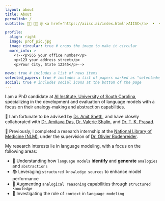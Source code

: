 ```yaml
---
layout: about
title: About
permalink: /
subtitle: 👩‍🎓 👩‍💻 @ <a href='https://aiisc.ai/index.html'>AIISC</a>  •  <a href="https://sc.edu/">UofSC</a>  •  NLP | LLM | GenAI

profile:
  align: right
  image: prof_pic.jpg
  image_circular: true # crops the image to make it circular
  more_info: >
    <!--<p>555 your office number</p>
    <p>123 your address street</p>
    <p>Your City, State 12345</p>-->

news: true # includes a list of news items
selected_papers: true # includes a list of papers marked as "selected={true}"
social: true # includes social icons at the bottom of the page
---
```


<!--Write your biography here. Tell the world about yourself. Link to your favorite [subreddit](http://reddit.com). You can put a picture in, too. The code is already in, just name your picture `prof_pic.jpg` and put it in the `img/` folder.

Put your address / P.O. box / other info right below your picture. You can also disable any of these elements by editing `profile` property of the YAML header of your `_pages/about.md`. Edit `_bibliography/papers.bib` and Jekyll will render your [publications page](/al-folio/publications/) automatically.

Link to your social media connections, too. This theme is set up to use [Font Awesome icons](https://fontawesome.com/) and [Academicons](https://jpswalsh.github.io/academicons/), like the ones below. Add your Facebook, Twitter, LinkedIn, Google Scholar, or just disable all of them.-->
I am a PhD candidate at [AI Institute, University of South Carolina](https://aiisc.ai/index.html), specializing in the development and evaluation of language models with a focus on their analogy-making and abstraction capabilities.

🔬 I am fortunate to be advised by [Dr. Amit Sheth](https://amit.aiisc.ai/), and have closely collaborated with [Dr. Amitava Das](https://scholar.google.com/citations?user=HYpfhaEAAAAJ&hl=en), [Dr. Valerie Shalin](https://scholar.google.fr/citations?hl=en&user=trFx5GIAAAAJ&view_op=list_works&sortby=pubdate), and [Dr. T. K. Prasad](https://scholar.google.com/citations?user=Txz94twAAAAJ&hl=en).

💼 Previously, I completed a research internship at the [National Library of Medicine (NLM)](https://www.nlm.nih.gov/), under the supervision of [Dr. Olivier Bodenreider](https://scholar.google.com/citations?user=UsG8QFwAAAAJ&hl=en).

My research interests lie in language modeling, with a focus on the following areas:

- 🔎 Understanding how `language models` **identify** and **generate** `analogies` and `abstractions`
- 📚 Leveraging `structured knowledge sources` to enhance model performance
- 🧠 Augmenting `analogical reasoning` capabilities through `structured knowledge`
- 🧩 Investigating the role of `context` in `language modeling`
